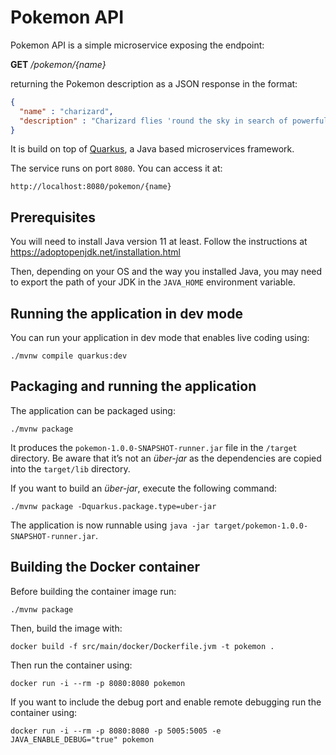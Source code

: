 # Pokemon API

Pokemon API is a simple microservice exposing the endpoint:

**GET** _/pokemon/{name}_

returning the Pokemon description as a JSON response in the format:

```JSON
{
  "name" : "charizard",
  "description" : "Charizard flies 'round the sky in search of powerful opponents."
}
```

It is build on top of [Quarkus](https://quarkus.io/), a Java based microservices framework.

The service runs on port ``8080``. You can access it at:

```
http://localhost:8080/pokemon/{name}
```

## Prerequisites

You will need to install Java version 11 at least.
Follow the instructions at https://adoptopenjdk.net/installation.html

Then, depending on your OS and the way you installed Java, you may need to export the path of your JDK in the `JAVA_HOME` environment variable.

## Running the application in dev mode

You can run your application in dev mode that enables live coding using:
```shell script
./mvnw compile quarkus:dev
```

## Packaging and running the application

The application can be packaged using:
```shell script
./mvnw package
```
It produces the `pokemon-1.0.0-SNAPSHOT-runner.jar` file in the `/target` directory.
Be aware that it’s not an _über-jar_ as the dependencies are copied into the `target/lib` directory.

If you want to build an _über-jar_, execute the following command:
```shell script
./mvnw package -Dquarkus.package.type=uber-jar
```

The application is now runnable using `java -jar target/pokemon-1.0.0-SNAPSHOT-runner.jar`.

## Building the Docker container

Before building the container image run:

```shell script
./mvnw package
```
Then, build the image with:

```shell script
docker build -f src/main/docker/Dockerfile.jvm -t pokemon .
```

Then run the container using:

```shell script
docker run -i --rm -p 8080:8080 pokemon
```

If you want to include the debug port and enable remote debugging run the container using:

```shell script
docker run -i --rm -p 8080:8080 -p 5005:5005 -e JAVA_ENABLE_DEBUG="true" pokemon
```